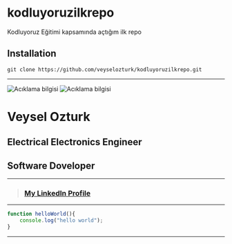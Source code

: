 # kodluyoruzilkrepo
Kodluyoruz Eğitimi kapsamında açtığım ilk repo



## Installation

```git
git clone https://github.com/veyselozturk/kodluyoruzilkrepo.git
```
***
![Acıklama bilgisi](https://kodluyoruz.org/wp-content/uploads/2022/05/kodluyoruz_yatay_slogan.png)
![Acıklama bilgisi](https://picsum.photos/id/10/1000/300)

# Veysel Ozturk

## Electrical Electronics Engineer

## Software Doveloper
***
> ### [__My LinkedIn Profile__](http://linkedin.com/in/veysel-ozturk/)
***

```javascript
function helloWorld(){
    console.log("hello world");
}
```

***